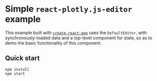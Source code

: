 # Simple `react-plotly.js-editor` example

This example built with [`create-react-app`](https://github.com/facebookincubator/create-react-app) uses the `DefaultEditor`, with synchronously-loaded data and a top-level component for state, so as to demo the basic functionality of this component.

## Quick start

```
npm install
npm start
```
